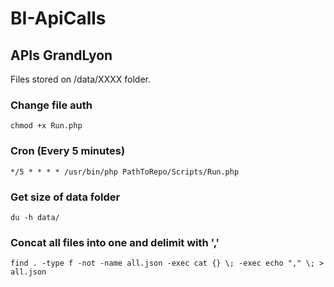# BI-ApiCalls

## APIs GrandLyon
Files stored on /data/XXXX folder.

### Change file auth
`chmod +x Run.php`

### Cron (Every 5 minutes)
`*/5 * * * * /usr/bin/php PathToRepo/Scripts/Run.php`

### Get size of data folder
`du -h data/`

### Concat all files into one and delimit with ','
`find . -type f -not -name all.json -exec cat {} \; -exec echo "," \; > all.json`
